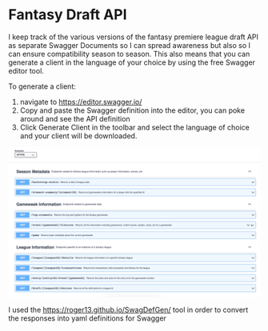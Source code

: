 # Fantasy Draft API

I keep track of the various versions of the fantasy premiere league draft API as separate Swagger Documents so I can spread awareness but also so I can ensure compatibility season to season. This also means that you can generate a client in the language of your choice by using the free Swagger editor tool.

To generate a client:
1. navigate to https://editor.swagger.io/
2. Copy and paste the Swagger definition into the editor, you can poke around and see the API definition
3. Click Generate Client in the toolbar and select the language of choice and your client will be downloaded.

![Swagger Model](SwaggerModel.png)

I used the https://roger13.github.io/SwagDefGen/ tool in order to convert the responses into yaml definitions for Swagger